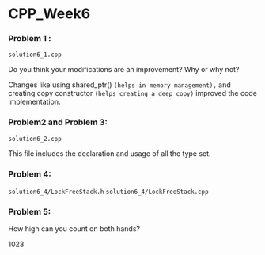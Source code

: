 # CPP_Week6

### Problem 1 : 

`solution6_1.cpp`

Do you think your modifications are an improvement? Why or why not?

Changes like using shared_ptr() `(helps in memory management),` and creating copy constructor `(helps creating a deep copy)` improved the code implementation.

### Problem2 and Problem 3: 

`solution6_2.cpp`

This file includes the declaration and usage of all the type set.

### Problem 4: 

`solution6_4/LockFreeStack.h` `solution6_4/LockFreeStack.cpp`

### Problem 5: 

How high can you count on both hands?

1023

